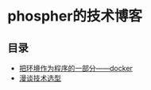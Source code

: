 # phospher的技术博客
## 目录
- [把环境作为程序的一部分——docker](https://phospher.github.io/docker)
- [漫谈技术选型](https://phospher.github.io/techSelect)